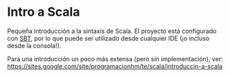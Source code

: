 # Intro a Scala

Pequeña introducción a la sintaxis de Scala. El proyecto está configurado con [SBT](http://www.scala-sbt.org/), por lo que puede ser utilizado desde cualquier IDE (¡o incluso desde la consola!).

Para una introducción un poco más extensa (pero sin implementación), ver: https://sites.google.com/site/programacionhm/te/scala/introduccin-a-scala
